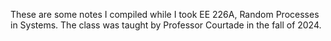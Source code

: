 These are some notes I compiled while I took EE 226A, Random Processes in Systems. The class was taught by Professor Courtade in the fall of 2024.
